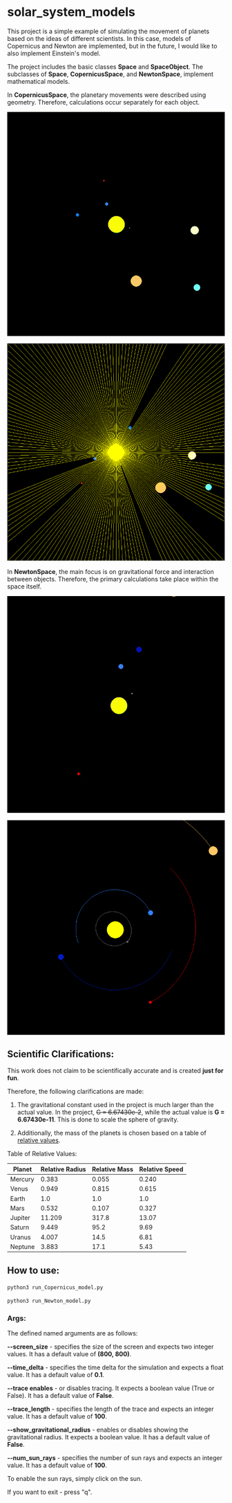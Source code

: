 # solar_system_models

This project is a simple example of simulating the movement of planets based on the ideas of different scientists. In this case, models of Copernicus and Newton are implemented, but in the future, I would like to also implement Einstein's model.

The project includes the basic classes **Space** and **SpaceObject**. The subclasses of **Space**, **CopernicusSpace**, and **NewtonSpace**, implement mathematical models.

In **CopernicusSpace**, the planetary movements were described using geometry. Therefore, calculations occur separately for each object.

![Copernicus model](https://github.com/Dispersik-com/solar_system_models/blob/master/screenshots/Copernicus.gif)

![Sun light](https://github.com/Dispersik-com/solar_system_models/blob/master/screenshots/sun-light.png)

In **NewtonSpace**, the main focus is on gravitational force and interaction between objects. Therefore, the primary calculations take place within the space itself.

![Newton model](https://github.com/Dispersik-com/solar_system_models/blob/master/screenshots/Newton.gif)

![Trace](https://github.com/Dispersik-com/solar_system_models/blob/master/screenshots/trace.png)

## Scientific Clarifications:

This work does not claim to be scientifically accurate and is created **just for fun**.

Therefore, the following clarifications are made:

1. The gravitational constant used in the project is much larger than the actual value. In the project, ~~G = 6.67430e-2~~, while the actual value is **G = 6.67430e-11**. This is done to scale the sphere of gravity.

2. Additionally, the mass of the planets is chosen based on a table of [relative values](https://en.wikipedia.org/wiki/List_of_Solar_System_objects_by_size).

  Table of Relative Values:

Planet | Relative Radius | Relative Mass | Relative Speed
-------|----------------|---------------|---------------
Mercury | 0.383 | 0.055 | 0.240
Venus | 0.949 | 0.815 | 0.615
Earth | 1.0 | 1.0 | 1.0
Mars | 0.532 | 0.107 | 0.327
Jupiter | 11.209 | 317.8 | 13.07
Saturn | 9.449 | 95.2 | 9.69
Uranus | 4.007 | 14.5 | 6.81
Neptune | 3.883 | 17.1 | 5.43

## How to use:

`python3 run_Copernicus_model.py`

`python3 run_Newton_model.py`

### Args:

The defined named arguments are as follows:

**--screen_size** - specifies the size of the screen and expects two integer values. It has a default value of **(800, 800)**.

**--time_delta** - specifies the time delta for the simulation and expects a float value. It has a default value of **0.1**.

**--trace enables** -  or disables tracing. It expects a boolean value (True or False). It has a default value of **False**.

**--trace_length** - specifies the length of the trace and expects an integer value. It has a default value of **100**.

**--show_gravitational_radius** - enables or disables showing the gravitational radius. It expects a boolean value. It has a default value of **False**.

**--num_sun_rays** - specifies the number of sun rays and expects an integer value. It has a default value of **100**.

To enable the sun rays, simply click on the sun.

If you want to exit - press "q".


